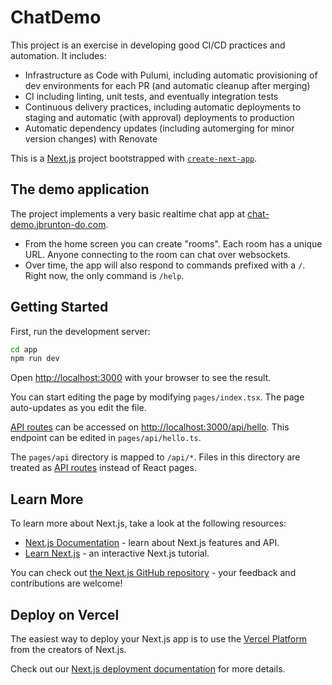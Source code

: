 # ChatDemo

This project is an exercise in developing good CI/CD practices and automation. It includes:

* Infrastructure as Code with Pulumi, including automatic provisioning of dev environments for each PR (and automatic cleanup after merging)
* CI including linting, unit tests, and eventually integration tests
* Continuous delivery practices, including automatic deployments to staging and automatic (with approval) deployments to production
* Automatic dependency updates (including automerging for minor version changes) with Renovate

This is a [Next.js](https://nextjs.org/) project bootstrapped with [`create-next-app`](https://github.com/vercel/next.js/tree/canary/packages/create-next-app).

## The demo application

The project implements a very basic realtime chat app at [chat-demo.jbrunton-do.com](https://chat-demo.jbrunton-do.com/).

* From the home screen you can create "rooms". Each room has a unique URL. Anyone connecting to the room can chat over websockets.
* Over time, the app will also respond to commands prefixed with a `/`. Right now, the only command is `/help`.

## Getting Started

First, run the development server:

```bash
cd app
npm run dev
```

Open [http://localhost:3000](http://localhost:3000) with your browser to see the result.

You can start editing the page by modifying `pages/index.tsx`. The page auto-updates as you edit the file.

[API routes](https://nextjs.org/docs/api-routes/introduction) can be accessed on [http://localhost:3000/api/hello](http://localhost:3000/api/hello). This endpoint can be edited in `pages/api/hello.ts`.

The `pages/api` directory is mapped to `/api/*`. Files in this directory are treated as [API routes](https://nextjs.org/docs/api-routes/introduction) instead of React pages.

## Learn More

To learn more about Next.js, take a look at the following resources:

- [Next.js Documentation](https://nextjs.org/docs) - learn about Next.js features and API.
- [Learn Next.js](https://nextjs.org/learn) - an interactive Next.js tutorial.

You can check out [the Next.js GitHub repository](https://github.com/vercel/next.js/) - your feedback and contributions are welcome!

## Deploy on Vercel

The easiest way to deploy your Next.js app is to use the [Vercel Platform](https://vercel.com/new?utm_medium=default-template&filter=next.js&utm_source=create-next-app&utm_campaign=create-next-app-readme) from the creators of Next.js.

Check out our [Next.js deployment documentation](https://nextjs.org/docs/deployment) for more details.
